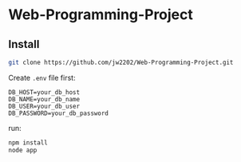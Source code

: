 # Web-Programming-Project
## Install
```bash
git clone https://github.com/jw2202/Web-Programming-Project.git
```
Create `.env` file first:
```
DB_HOST=your_db_host
DB_NAME=your_db_name
DB_USER=your_db_user
DB_PASSWORD=your_db_password
```
run:
```bash
npm install
node app
```